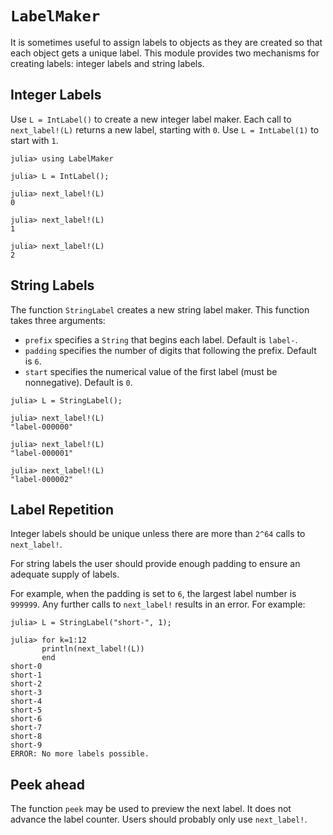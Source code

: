# `LabelMaker`

It is sometimes useful to assign labels to objects as they are created
so that each object gets a unique label. This module provides two 
mechanisms for creating labels: integer labels and string labels. 

## Integer Labels

Use `L = IntLabel()` to create a new integer label maker. Each call to `next_label!(L)` 
returns a new label, starting with `0`. Use `L = IntLabel(1)` to start with `1`.
```
julia> using LabelMaker

julia> L = IntLabel();

julia> next_label!(L)
0

julia> next_label!(L)
1

julia> next_label!(L)
2
```

## String Labels

The function `StringLabel` creates a new string label maker. This function takes three arguments:
* `prefix` specifies a `String` that begins each label. Default is `label-`.
* `padding` specifies the number of digits that following the prefix. Default is `6`.
* `start` specifies the numerical value of the first label (must be nonnegative). Default is `0`. 

```
julia> L = StringLabel();

julia> next_label!(L)
"label-000000"

julia> next_label!(L)
"label-000001"

julia> next_label!(L)
"label-000002"
```

## Label Repetition

Integer labels should be unique unless there are more than `2^64` calls to `next_label!`.

For string labels the user should provide enough padding to ensure an adequate supply of labels. 

For example, when the padding is set to `6`, the largest label number is `999999`. Any further calls to `next_label!` results in an error. For example:
```
julia> L = StringLabel("short-", 1);

julia> for k=1:12
       println(next_label!(L))
       end
short-0
short-1
short-2
short-3
short-4
short-5
short-6
short-7
short-8
short-9
ERROR: No more labels possible.
```

## Peek ahead

The function `peek` may be used to preview the next label. It does not advance the label counter. Users should probably only use `next_label!`. 


